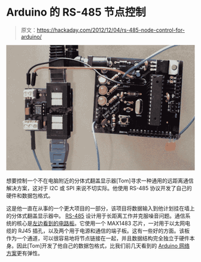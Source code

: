 # Arduino 的 RS-485 节点控制

> 原文：<https://hackaday.com/2012/12/04/rs-485-node-control-for-arduino/>

![rs-485-arduino-nodes](img/9321fada145b214ccf9bcfcb0a5243b1.png)

想要控制一个不在电脑附近的分体式翻盖显示器[Tom]寻求一种通用的远距离通信解决方案，这对于 I2C 或 SPI 来说不切实际。他使用 RS-485 协议开发了自己的硬件和数据包格式。

这是他一直在从事的一个更大项目的一部分，该项目将数据输入到他计划挂在墙上的分体式翻盖显示器中。 [RS-485](http://en.wikipedia.org/wiki/RS-485) 设计用于长距离工作并克服噪音问题。通信系统的核心是[左边看到的电路板](http://unknowndomain.co.uk/blog/2012/08/10/circuitry/)。它使用一个 MAX1483 芯片，一对用于以太网电缆的 RJ45 插孔，以及两个用于电源和通信的端子板。这有一些好的方面。该板作为一个通道，可以很容易地将节点链接在一起，并且数据结构完全独立于硬件本身。因此[Tom]开发了他自己的数据包格式，比我们前几天看到的 [Arduino 网络方案](http://hackaday.com/2012/12/03/inventing-networking-protocols-for-dozens-of-arduinos/)更有弹性。